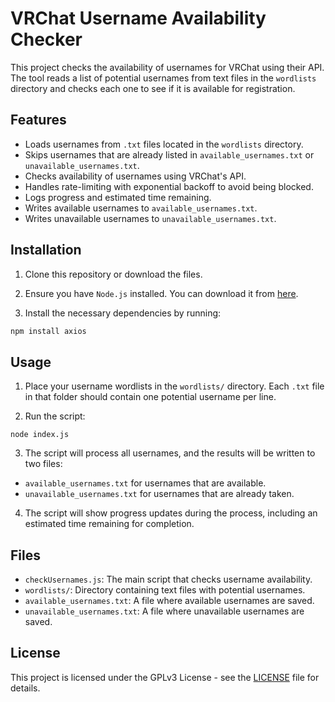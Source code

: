# VRChat Username Availability Checker

This project checks the availability of usernames for VRChat using their API. The tool reads a list of potential usernames from text files in the `wordlists` directory and checks each one to see if it is available for registration.

## Features

- Loads usernames from `.txt` files located in the `wordlists` directory.
- Skips usernames that are already listed in `available_usernames.txt` or `unavailable_usernames.txt`.
- Checks availability of usernames using VRChat's API.
- Handles rate-limiting with exponential backoff to avoid being blocked.
- Logs progress and estimated time remaining.
- Writes available usernames to `available_usernames.txt`.
- Writes unavailable usernames to `unavailable_usernames.txt`.

## Installation

1. Clone this repository or download the files.

2. Ensure you have `Node.js` installed. You can download it from [here](https://nodejs.org/).

3. Install the necessary dependencies by running:

```bash
npm install axios
```

## Usage

1. Place your username wordlists in the `wordlists/` directory. Each `.txt` file in that folder should contain one potential username per line.

2. Run the script:

```
node index.js
```

3. The script will process all usernames, and the results will be written to two files:

- `available_usernames.txt` for usernames that are available.
- `unavailable_usernames.txt` for usernames that are already taken.

4. The script will show progress updates during the process, including an estimated time remaining for completion.

## Files

- `checkUsernames.js`: The main script that checks username availability.
- `wordlists/`: Directory containing text files with potential usernames.
- `available_usernames.txt`: A file where available usernames are saved.
- `unavailable_usernames.txt`: A file where unavailable usernames are saved.

## License

This project is licensed under the GPLv3 License - see the [LICENSE](LICENSE) file for details.
